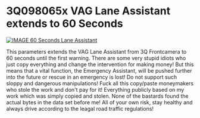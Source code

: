 # 3Q098065x VAG Lane Assistant extends to 60 Seconds

[![IMAGE 60 Seconds Lane Assistant](https://img.youtube.com/vi/BGT-522Oh0Y/0.jpg)](https://www.youtube.com/watch?v=BGT-522Oh0Y)

This parameters extends the VAG Lane Assistant from 3Q Frontcamera to 60 seconds until the first warning.
There are some very stupid idiots who just copy everything and change the intervention for making money!
But this means that a vital function, the Emergency Assistant, will be pushed further into the future or rescue in an emergency is lost!
Do not support such sloppy and dangerous manipulations! Fuck all this copy/paste moneymakers who stole the work and don't pay for it!
Everything publicly based on my work which was simply copied and stolen. None of the bastards found the actual bytes in the data set before me!
All of your own risk, stay healthy and always drive according to the leagal road traffic regulations!
